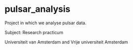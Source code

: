 # pulsar_analysis

Project in which we analyse pulsar data.


Subject: Research practicum

Universiteit van Amsterdam and Vrije universiteit Amsterdam